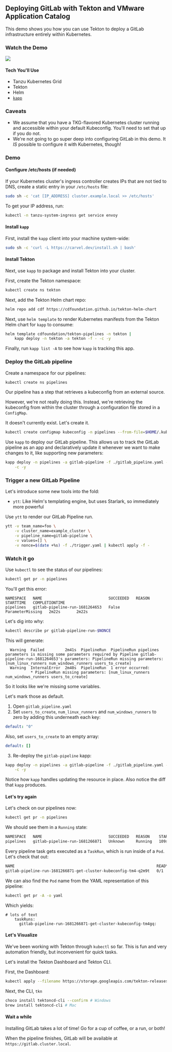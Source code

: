 ## Deploying GitLab with Tekton and VMware Application Catalog

This demo shows you how you can use Tekton to deploy a GitLab
infrastructure entirely within Kubernetes.

### Watch the Demo

![](https://youtu.be/1RzjV71VKO8)

#### Tech You'll Use

- Tanzu Kubernetes Grid
- Tekton
- Helm
- [`kapp`](https://carvel.io/kapp)

### Caveats

- We assume that you have a TKG-flavored Kubernetes cluster running and
  accessible within your default Kubeconfig. You'll need to set that up if you
  do not.
- We're not going to go super deep into configuring GitLab in this demo.
  It _IS_ possible to configure it with Kubernetes, though!

### Demo

#### Configure /etc/hosts (if needed)

If your Kubernetes cluster's ingress controller creates IPs that are not tied
to DNS, create a static entry in your `/etc/hosts` file:

```sh
sudo sh -c 'cat [IP_ADDRESS] cluster.example.local >> /etc/hosts'
```

To get your IP address, run:

```sh
kubectl -n tanzu-system-ingress get service envoy
```


#### Install `kapp`

First, install the `kapp` client into your machine system-wide:

```sh
sudo sh -c 'curl -L https://carvel.dev/install.sh | bash'
```

#### Install Tekton

Next, use `kapp` to package and install Tekton into your cluster.

First, create the Tekton namespace:

```sh
kubectl create ns tekton
```

Next, add the Tekton Helm chart repo:

```sh
helm repo add cdf https://cdfoundation.github.io/tekton-helm-chart
```

Next, use `helm template` to render Kubernetes manifests from the Tekton
Helm chart for `kapp` to consume:

```sh
helm template cdfoundation/tekton-pipelines -n tekton |
    kapp deploy -n tekton -a tekton -f - -c -y
```

Finally, run `kapp list -A` to see how `kapp` is tracking this app.

### Deploy the GitLab pipeline

Create a namespace for our pipelines:

```sh
kubectl create ns pipelines
```

Our pipeline has a step that retrieves a kubeconfig from an external source.

However, we're not really doing this. Instead, we're retrieving the kubeconfig
from within the cluster through a configuration file stored in a `ConfigMap`.

It doesn't currently exist. Let's create it.

```sh
kubectl create configmap kubeconfig -n pipelines --from-file=$HOME/.kube/config
```

Use `kapp` to deploy our GitLab pipeline. This allows us to track the GitLab
pipeline as an app and declaratively update it whenever we want to make changes
to it, like supporting new parameters:

```sh
kapp deploy -n pipelines -a gitlab-pipeline -f ./gitlab_pipeline.yaml - \
    -c -y
```

### Trigger a new GitLab Pipeline

Let's introduce some new tools into the fold:

- `ytt`: Like Helm's templating engine, but uses Starlark, so immediately
  more powerful

Use `ytt` to render our GitLab Pipeline run.

```sh
ytt -v team_name=foo \
    -v cluster_name=example_cluster \
    -v pipeline_name=gitlab-pipeline \
    -v values=[] \
    -v nonce=$(date +%s) -f ./trigger.yaml | kubectl apply -f -
```

### Watch it go

Use `kubectl` to see the status of our pipelines:

```sh
kubectl get pr -n pipelines
```

You'll get this error:

```text
NAMESPACE   NAME                             SUCCEEDED   REASON             STARTTIME   COMPLETIONTIME
pipelines   gitlab-pipeline-run-1681264653   False       ParameterMissing   2m22s       2m22s
```

Let's dig into why:

```sh
kubectl describe pr gitlab-pipeline-run-$NONCE
```

This will generate:

```text
  Warning  Failed         2m41s  PipelineRun  PipelineRun pipelines parameters is missing some parameters required by Pipeline gitlab-pipeline-run-1681264653's parameters: PipelineRun missing parameters: [num_linux_runners num_windows_runners users_to_create]
  Warning  InternalError  2m40s  PipelineRun  1 error occurred:
           * PipelineRun missing parameters: [num_linux_runners num_windows_runners users_to_create]
```

So it looks like we're missing some variables.

Let's mark those as default.

1. Open `gitlab_pipeline.yaml`
2. Set `users_to_create`, `num_linux_runners` and `num_windows_runners` to zero
   by adding this underneath each key:

```yaml
default: "0"
```

Also, set `users_to_create` to an empty array:

```yaml
default: []
```

3. Re-deploy the `gitlab-pipeline` kapp:

```sh
kapp deploy -n pipelines -a gitlab-pipeline -f ./gitlab_pipeline.yaml - \
    -c -y
```

Notice how `kapp` handles updating the resource in place. Also notice the diff
that `kapp` produces.

#### Let's try again

Let's check on our pipelines now:

```sh
kubectl get pr -n pipelines
```

We should see them in a `Running` state:

```sh
NAMESPACE   NAME                             SUCCEEDED   REASON    STARTTIME   COMPLETIONTIME
pipelines   gitlab-pipeline-run-1681266871   Unknown     Running   109s
```

Every pipeline task gets executed as a `TaskRun`, which is run inside of a
`Pod`. Let's check that out:

```sh
NAME                                                              READY   STATUS     RESTARTS   AGE
gitlab-pipeline-run-1681266871-get-cluster-kubeconfig-tm4-q2m9t   0/1     Init:0/2   0          2m38s
```

We can also find the `Pod` name from the YAML representation of this pipeline:

```sh
kubectl get pr -A -o yaml
```

Which yields:

```text
# lots of text
    taskRuns:
      gitlab-pipeline-run-1681266871-get-cluster-kubeconfig-tm4gq:
```

#### Let's Visualize

We've been working with Tekton through `kubectl` so far. This is fun and very
automation friendly, but inconvenient for quick tasks.

Let's install the Tekton Dashboard and Tekton CLI.

First, the Dashboard:

```sh
kubectl apply --filename https://storage.googleapis.com/tekton-releases/dashboard/latest/release.yaml
```

Next, the CLI, `tkn`

```sh
choco install tektoncd-cli --confirm # Windows
brew install tektoncd-cli # Mac
```

#### Wait a while

Installing GitLab takes a lot of time! Go for a cup of coffee, or a run, or
both!

When the pipeline finishes, GitLab will be available at
`https://gitlab.cluster.local`.
